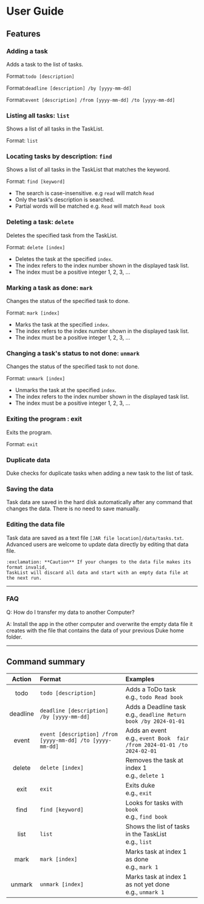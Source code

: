 # User Guide

## Features 

### Adding a task
Adds a task to the list of tasks.

Format:`todo [description]`

Format:`deadline [description] /by [yyyy-mm-dd]`

Format:`event [description] /from [yyyy-mm-dd] /to [yyyy-mm-dd]`

### Listing all tasks: `list`
Shows a list of all tasks in the TaskList.

Format: `list`

### Locating tasks by description: `find`
Shows a list of all tasks in the TaskList that matches the keyword.

Format: `find [keyword]`
* The search is case-insensitive. e.g `read` will match `Read`
* Only the task's description is searched.
* Partial words will be matched e.g. `Read` will match `Read book`

### Deleting a task: `delete`
Deletes the specified task from the TaskList.

Format: `delete [index]`
* Deletes the task at the specified `index`.
* The index refers to the index number shown in the displayed task list.
* The index must be a positive integer 1, 2, 3, …

### Marking a task as done: `mark`
Changes the status of the specified task to done.

Format: `mark [index]`
* Marks the task at the specified `index`.
* The index refers to the index number shown in the displayed task list.
* The index must be a positive integer 1, 2, 3, …

### Changing a task's status to not done: `unmark`
Changes the status of the specified task to not done.

Format: `unmark [index]`
* Unmarks the task at the specified `index`.
* The index refers to the index number shown in the displayed task list.
* The index must be a positive integer 1, 2, 3, …

### Exiting the program : exit
Exits the program.

Format: `exit`

### Duplicate data
Duke checks for duplicate tasks when adding a new task to the list of task.

### Saving the data
Task data are saved in the hard disk automatically after any command
that changes the data. There is no need to save manually.

### Editing the data file
Task data are saved as a text file
`[JAR file location]/data/tasks.txt`.
Advanced users are welcome to update data directly by editing that data file.

```
:exclamation: **Caution** If your changes to the data file makes its format invalid, 
TaskList will discard all data and start with an empty data file at the next run.
```

___

### FAQ
Q: How do I transfer my data to another Computer?

A: Install the app in the other computer and overwrite the empty data file it creates with the file that contains the data of your previous Duke home folder.

___

## Command summary

|  Action  | Format                                                    | Examples                                                                    |
|:--------:|:----------------------------------------------------------|:----------------------------------------------------------------------------|
|   todo   | `todo [description]`                                      | Adds a ToDo task<br/>e.g., `todo Read book`                                 |
| deadline | `deadline [description] /by [yyyy-mm-dd]`                 | Adds a Deadline task<br/>e.g., `deadline Return book /by 2024-01-01`        |
|  event   | `event [description] /from [yyyy-mm-dd] /to [yyyy-mm-dd]` | Adds an event <br/>e.g., `event Book  fair /from 2024-01-01 /to 2024-02-01` |
|  delete  | `delete [index]`                                          | Removes the task at index 1<br/>e.g., `delete 1`                            |
|   exit   | `exit`                                                    | Exits duke<br/>e.g., `exit`                                                 |
|   find   | `find [keyword]`                                          | Looks for tasks with `book`<br/>e.g., `find book`                           |
|   list   | `list`                                                    | Shows the list of tasks in the TaskList<br/>e.g., `list`                    |
|   mark   | `mark [index]`                                            | Marks task at index 1 as done<br/>e.g., `mark 1`                            |
|  unmark  | `unmark [index]`                                          | Marks task at index 1 as not yet done<br/>e.g., `unmark 1`                  |

